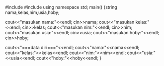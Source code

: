 #include<iostream>
#include<string>
using namespace std; main()
{string nama,kelas,nim,usia,hoby;

cout<<"masukan nama:"<<endl;
cin>>nama;
cout<<"masukan kelas:"<<endl;
cin>>kelas;
cout<<"masukan nim:"<<endl;
cin>>nim;
cout<<"masukan usia:"<<endl;
cin>>usia;
cout<<"masukan hoby:"<<endl;
cin>>hoby;

cout<<"===data diri==="<<endl;
cout<<"nama:"<<nama<<endl;
cout<<"kelas:"<<kelas<<endl;
cout<<"nim:"<<nim<<endl;
cout<<"usia:"<<usia<<endl;
cout<<"hoby:"<<hoby<<endl;
}
